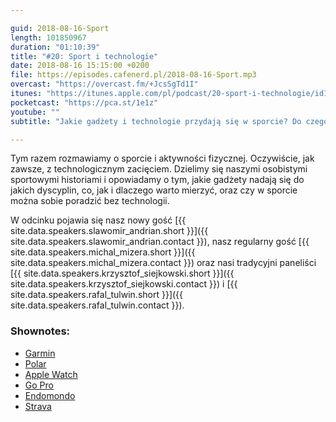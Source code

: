 ```yaml
---

guid: 2018-08-16-Sport
length: 101850967
duration: "01:10:39"
title: "#20: Sport i technologie"
date: 2018-08-16 15:15:00 +0200
file: https://episodes.cafenerd.pl/2018-08-16-Sport.mp3
overcast: "https://overcast.fm/+JcsSgTd1I"
itunes: "https://itunes.apple.com/pl/podcast/20-sport-i-technologie/id1254959267?i=1000417925292&mt=2"
pocketcast: "https://pca.st/1e1z"
youtube: ""
subtitle: "Jakie gadżety i technologie przydają się w sporcie? Do czego można ich używać i czy w ogóle warto?"

---
```


Tym razem rozmawiamy o sporcie i aktywności fizycznej. Oczywiście, jak zawsze, z technologicznym zacięciem. Dzielimy się naszymi osobistymi sportowymi historiami i opowiadamy o tym, jakie gadżety nadają się do jakich dyscyplin, co, jak i dlaczego warto mierzyć, oraz czy w sporcie można sobie poradzić bez technologii.

W odcinku pojawia się nasz nowy gość [{{ site.data.speakers.slawomir_andrian.short }}]({{ site.data.speakers.slawomir_andrian.contact }}), nasz regularny gość [{{ site.data.speakers.michal_mizera.short }}]({{ site.data.speakers.michal_mizera.contact }}) oraz nasi tradycyjni paneliści [{{ site.data.speakers.krzysztof_siejkowski.short }}]({{ site.data.speakers.krzysztof_siejkowski.contact }}) i [{{ site.data.speakers.rafal_tulwin.short }}]({{ site.data.speakers.rafal_tulwin.contact }}).

### Shownotes:

* [Garmin](https://www.garmin.com/pl-PL/)
* [Polar](https://www.polar.com/pl)
* [Apple Watch](https://www.apple.com/pl/watch/)
* [Go Pro](https://shop.gopro.com/EMEA/cameras/)
* [Endomondo](https://www.endomondo.com/)
* [Strava](https://www.strava.com/)
